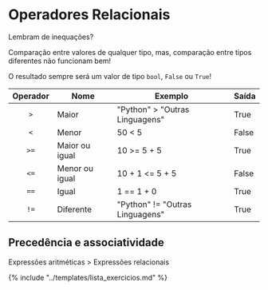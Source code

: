 # Operadores Relacionais

Lembram de inequações?

Comparação entre valores de qualquer tipo, mas, comparação entre tipos diferentes não funcionam bem! 

O resultado sempre será um valor de tipo `bool`, `False` ou `True`!

|Operador |Nome |Exemplo |Saída
|:--:|--|--|--
|`>` |Maior |"Python" > "Outras Linguagens" |True
|`<` |Menor |50 < 5  |False
|`>=` |Maior ou igual |10 >= 5 + 5 |True
|`<=` |Menor ou igual |10 + 1 <= 5 + 5 |False
|`==` |Igual |1 == 1 + 0  |True
|`!=` |Diferente |"Python" != "Outras Linguagens" |True

## Precedência e associatividade

Expressões aritméticas > Expressões relacionais

{% include "../templates/lista_exercicios.md" %}
